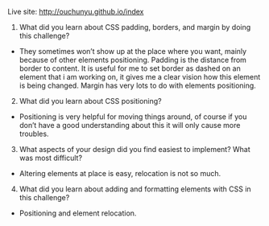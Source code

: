 Live site: http://ouchunyu.github.io/index

1. What did you learn about CSS padding, borders, and margin by doing this challenge?
* They sometimes won’t show up at the place where you want, mainly because of other elements positioning. Padding is the distance from border to content. It is useful for me to set border as dashed on an element that i am working on, it gives me a clear vision how this element is being changed. Margin has very lots to do with elements positioning.

2. What did you learn about CSS positioning?
* Positioning is very helpful for moving things around, of course if you don’t have a good understanding about this it will only cause more troubles.

3. What aspects of your design did you find easiest to implement? What was most difficult?
* Altering elements at place is easy, relocation is not so much.

4. What did you learn about adding and formatting elements with CSS in this challenge?
* Positioning and element relocation.